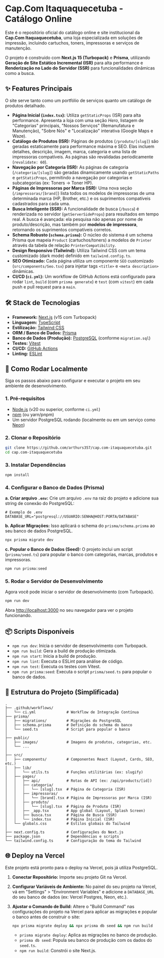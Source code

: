 # Cap.Com Itaquaquecetuba - Catálogo Online

Este é o repositório oficial do catálogo online e site institucional da **Cap.Com Itaquaquecetuba**, uma loja especializada em soluções de impressão, incluindo cartuchos, toners, impressoras e serviços de manutenção.

O projeto é construído com **Next.js 15 (Turbopack)** e **Prisma**, utilizando **Geração de Site Estático Incremental (ISR)** para alta performance e **Renderização no Lado do Servidor (SSR)** para funcionalidades dinâmicas como a busca.

## ✨ Features Principais

O site serve tanto como um portfólio de serviços quanto um catálogo de produtos detalhado.

  * **Página Inicial (`index.tsx`):** Utiliza `getStaticProps` (ISR) para alta performance. Apresenta a loja com uma seção *Hero*, listagem de "Categorias" principais, "Nossos Serviços" (Remanufatura e Manutenção), "Sobre Nós" e "Localização" interativa (Google Maps e Waze).
  * **Catálogo de Produtos (ISR):** Páginas de produtos (`/produto/[slug]`) são geradas estaticamente para performance máxima e SEO. Elas incluem detalhes, descrição, imagem, marca, categoria e uma lista de impressoras compatíveis. As páginas são revalidadas periodicamente (`revalidate: 60`).
  * **Navegação por Categoria (ISR):** As páginas de categoria (`/categoria/[slug]`) são geradas dinamicamente usando `getStaticPaths` e `getStaticProps`, permitindo a navegação por categorias e subcategorias (ex: Toners -\> Toner HP).
  * **Páginas de Impressoras por Marca (ISR):** Uma nova seção (`/impressoras/[brand]`) lista todos os modelos de impressoras de uma determinada marca (HP, Brother, etc.) e os suprimentos compatíveis cadastrados para cada uma.
  * **Busca Inteligente (SSR):** A funcionalidade de busca (`/busca`) é renderizada no servidor (`getServerSideProps`) para resultados em tempo real. A busca é avançada: ela pesquisa não apenas por nome de produto/descrição, mas também por **modelos de impressora**, retornando os suprimentos compatíveis corretos.
  * **Schema Robusto (`schema.prisma`):** O núcleo do sistema é um schema Prisma que mapeia `Product` (cartuchos/toners) a modelos de `Printer` através da tabela de relação `PrinterCompatibility`.
  * **Design Responsivo (Tailwind):** Utiliza Tailwind CSS com um tema customizado (dark mode) definido em `tailwind.config.ts`.
  * **SEO Otimizado:** Cada página utiliza um componente `SEO` customizado (`src/components/Seo.tsx`) para injetar tags `<title>` e `<meta description>` dinâmicas.
  * **CI/CD (`ci.yml`):** Um workflow de GitHub Actions está configurado para rodar `lint`, `build` (com `prisma generate`) e `test` (com `vitest`) em cada push e pull request para a `main`.

## 🛠️ Stack de Tecnologias

  * **Framework:** [Next.js](https://nextjs.org/) (v15 com Turbopack)
  * **Linguagem:** [TypeScript](https://www.typescriptlang.org/)
  * **Estilização:** [Tailwind CSS](https://tailwindcss.com/)
  * **ORM / Banco de Dados:** [Prisma](https://www.prisma.io/)
  * **Banco de Dados (Produção):** [PostgreSQL](https://www.postgresql.org/) (conforme `migration.sql`)
  * **Testes:** [Vitest](https://vitest.dev/)
  * **CI/CD:** [GitHub Actions](https://github.com/features/actions)
  * **Linting:** [ESLint](https://eslint.org/)

## 🚀 Como Rodar Localmente

Siga os passos abaixo para configurar e executar o projeto em seu ambiente de desenvolvimento.

### 1\. Pré-requisitos

  * [Node.js](https://nodejs.org/) (v20 ou superior, conforme `ci.yml`)
  * [npm](https://www.npmjs.com/) (ou yarn/pnpm)
  * Um servidor PostgreSQL rodando (localmente ou em um serviço como [Neon](https://neon.tech/))

### 2\. Clonar o Repositório

```bash
git clone https://github.com/arthurs357/cap.com-itaquaquecetuba.git
cd cap.com-itaquaquecetuba
```

### 3\. Instalar Dependências

```bash
npm install
```

### 4\. Configurar o Banco de Dados (Prisma)

**a. Criar arquivo `.env`:**
Crie um arquivo `.env` na raiz do projeto e adicione sua string de conexão do PostgreSQL:

```env
# Exemplo de .env
DATABASE_URL="postgresql://USUARIO:SENHA@HOST:PORTA/DATABASE"
```

**b. Aplicar Migrações:**
Isso aplicará o schema do `prisma/schema.prisma` ao seu banco de dados PostgreSQL.

```bash
npx prisma migrate dev
```

**c. Popular o Banco de Dados (Seed):**
O projeto inclui um script (`prisma/seed.ts`) para popular o banco com categorias, marcas, produtos e impressoras.

```bash
npm run prisma:seed
```

### 5\. Rodar o Servidor de Desenvolvimento

Agora você pode iniciar o servidor de desenvolvimento (com Turbopack).

```bash
npm run dev
```

Abra [http://localhost:3000](https://www.google.com/search?q=http://localhost:3000) no seu navegador para ver o projeto funcionando.

## 📦 Scripts Disponíveis

  * `npm run dev`: Inicia o servidor de desenvolvimento com Turbopack.
  * `npm run build`: Gera a build de produção otimizada.
  * `npm run start`: Inicia a build de produção.
  * `npm run lint`: Executa o ESLint para análise de código.
  * `npm run test`: Executa os testes com Vitest.
  * `npm run prisma:seed`: Executa o script `prisma/seed.ts` para popular o banco de dados.

## 📂 Estrutura do Projeto (Simplificada)

```
.
├── .github/workflows/
│   └── ci.yml              # Workflow de Integração Contínua
├── prisma/
│   ├── migrations/         # Migrações do PostgreSQL
│   ├── schema.prisma       # Definição do schema do banco
│   └── seed.ts             # Script para popular o banco
│
├── public/
│   ├── images/             # Imagens de produtos, categorias, etc.
│   └── ...
│
├── src/
│   ├── components/         # Componentes React (Layout, Cards, SEO, etc.)
│   ├── lib/
│   │   └── utils.ts        # Funções utilitárias (ex: slugify)
│   ├── pages/
│   │   ├── api/            # Rotas de API (ex: /api/products/[id])
│   │   ├── categoria/
│   │   │   └── [slug].tsx  # Página de Categoria (ISR)
│   │   ├── impressoras/
│   │   │   └── [brand].tsx # Página de Impressoras por Marca (ISR)
│   │   ├── produto/
│   │   │   └── [slug].tsx  # Página de Produto (ISR)
│   │   ├── _app.tsx        # App global (Layout, Splash Screen)
│   │   ├── busca.tsx       # Página de Busca (SSR)
│   │   └── index.tsx       # Página Inicial (ISR)
│   └── globals.css         # Estilos globais do Tailwind
│
├── next.config.ts          # Configurações do Next.js
├── package.json            # Dependências e scripts
└── tailwind.config.ts      # Configuração do tema do Tailwind
```

## 🌐 Deploy na Vercel

Este projeto está pronto para o deploy na Vercel, pois já utiliza PostgreSQL.

1.  **Conectar Repositório:** Importe seu projeto Git na Vercel.

2.  **Configurar Variáveis de Ambiente:** No painel do seu projeto na Vercel, vá em "Settings" \> "Environment Variables" e adicione a `DATABASE_URL` do seu banco de dados (ex: Vercel Postgres, Neon, etc.).

3.  **Ajustar o Comando de Build:** Altere o "Build Command" nas configurações do projeto na Vercel para aplicar as migrações e popular o banco antes de construir o site:

    ```bash
    npx prisma migrate deploy && npx prisma db seed && npm run build
    ```

      * `prisma migrate deploy`: Aplica as migrações no banco de produção.
      * `prisma db seed`: Popula seu banco de produção com os dados do `seed.ts`.
      * `npm run build`: Constrói o site Next.js.
